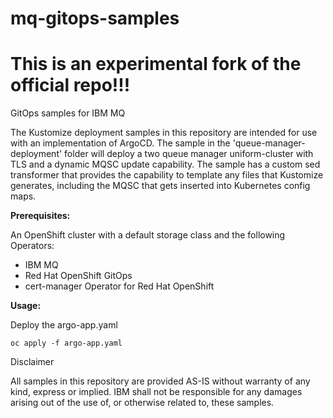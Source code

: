 # mq-gitops-samples
# This is an experimental fork of the official repo!!!

GitOps samples for IBM MQ

The Kustomize deployment samples in this repository are intended for use with an implementation of ArgoCD. The sample in the 'queue-manager-deployment' folder will deploy a two queue manager uniform-cluster with TLS and a dynamic MQSC update capability. The sample has a custom sed transformer that provides the capability to template any files that Kustomize generates, including the MQSC that gets inserted into Kubernetes config maps.

**Prerequisites:**

An OpenShift cluster with a default storage class and the following Operators:

- IBM MQ
- Red Hat OpenShift GitOps
- cert-manager Operator for Red Hat OpenShift

**Usage:**

Deploy the argo-app.yaml 

    oc apply -f argo-app.yaml


Disclaimer

All samples in this repository are provided AS-IS without warranty of any kind, express or implied.  IBM shall not be responsible for any damages arising out of the use of, or otherwise related to, these samples.
